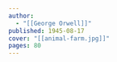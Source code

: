 ```yaml
---
author:
  - "[[George Orwell]]"
published: 1945-08-17
cover: "[[animal-farm.jpg]]"
pages: 80
---
```

